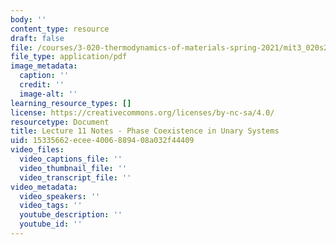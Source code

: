 ```yaml
---
body: ''
content_type: resource
draft: false
file: /courses/3-020-thermodynamics-of-materials-spring-2021/mit3_020s21_l11.pdf
file_type: application/pdf
image_metadata:
  caption: ''
  credit: ''
  image-alt: ''
learning_resource_types: []
license: https://creativecommons.org/licenses/by-nc-sa/4.0/
resourcetype: Document
title: Lecture 11 Notes - Phase Coexistence in Unary Systems
uid: 15335662-ecee-4006-8894-08a032f44409
video_files:
  video_captions_file: ''
  video_thumbnail_file: ''
  video_transcript_file: ''
video_metadata:
  video_speakers: ''
  video_tags: ''
  youtube_description: ''
  youtube_id: ''
---
```

